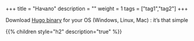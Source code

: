 +++
title = "Начало"
description = "" 
weight = 1 
tags = ["tag1","tag2"]
+++

Download [Hugo binary](https://gohugo.io/overview/installing/) for your OS (Windows, Linux, Mac) : it’s that simple

{{% children style="h2" description="true" %}}
